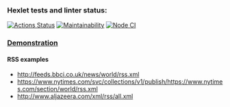 ### Hexlet tests and linter status:

[![Actions Status](https://github.com/popova-iu-iu/frontend-project-11/workflows/hexlet-check/badge.svg)](https://github.com/popova-iu-iu/frontend-project-11/actions)
[![Maintainability](https://api.codeclimate.com/v1/badges/91231b1626c932db260c/maintainability)](https://codeclimate.com/github/popova-iu-iu/frontend-project-11/maintainability)
[![Node CI](https://github.com/popova-iu-iu/frontend-project-11/actions/workflows/nodejs.yml/badge.svg)](https://github.com/popova-iu-iu/frontend-project-11/actions)

### [Demonstration](https://frontend-project-11-reqfmn9pu-popova-iu-iu.vercel.app/)

#### RSS examples
* http://feeds.bbci.co.uk/news/world/rss.xml
* https://www.nytimes.com/svc/collections/v1/publish/https://www.nytimes.com/section/world/rss.xml
* http://www.aljazeera.com/xml/rss/all.xml

